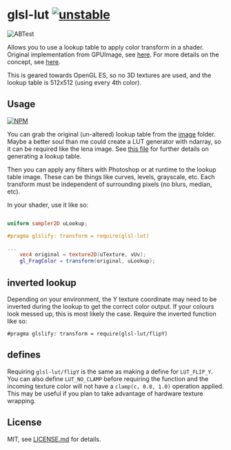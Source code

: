 # glsl-lut [![unstable](http://badges.github.io/stability-badges/dist/unstable.svg)](http://github.com/badges/stability-badges)

![ABTest](http://i.imgur.com/IrgPRO2.png)

Allows you to use a lookup table to apply color transform in a shader. Original implementation from GPUImage, see [here](http://liovch.blogspot.ca/2012/07/add-instagram-like-effects-to-your-ios.html). For more details on the concept, see [here](http://http.developer.nvidia.com/GPUGems2/gpugems2_chapter24.html).

This is geared towards OpenGL ES, so no 3D textures are used, and the lookup table is 512x512 (using every 4th color).

## Usage

[![NPM](https://nodei.co/npm/glsl-lut.png)](https://nodei.co/npm/glsl-lut/)

You can grab the original (un-altered) lookup table from the [image](image) folder. Maybe a better soul than me could create a LUT generator with ndarray, so it can be required like the lena image. See [this file](https://github.com/BradLarson/GPUImage/blob/master/framework/Source/GPUImageLookupFilter.h) for further details on generating a lookup table.

Then you can apply any filters with Photoshop or at runtime to the lookup table image. These can be things like curves, levels, grayscale, etc. Each transform must be independent of surrounding pixels (no blurs, median, etc).

In your shader, use it like so:
```glsl

uniform sampler2D uLookup;

#pragma glslify: transform = require(glsl-lut)

...
    vec4 original = texture2D(uTexture, vUv);
	gl_FragColor = transform(original, uLookup);
```

## inverted lookup

Depending on your environment, the Y texture coordinate may need to be inverted during the lookup to get the correct color output. If your colours look messed up, this is most likely the case. Require the inverted function like so:

```
#pragma glslify: transform = require(glsl-lut/flipY)
```

## defines

Requiring `glsl-lut/flipY` is the same as making a define for `LUT_FLIP_Y`. You can also define `LUT_NO_CLAMP` before requiring the function and the incoming texture color will not have a `clamp(c, 0.0, 1.0)` operation applied. This may be useful if you plan to take advantage of hardware texture wrapping. 

## License

MIT, see [LICENSE.md](http://github.com/mattdesl/glsl-lut/blob/master/LICENSE.md) for details.